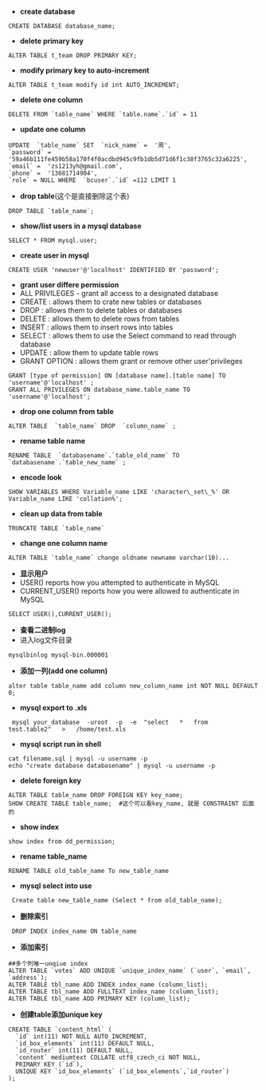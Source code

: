 

- **create database**

```
CREATE DATABASE database_name;
```


- **delete primary key**


```
ALTER TABLE t_team DROP PRIMARY KEY;  
```
- **modify primary key to auto-increment**


```
ALTER TABLE t_team modify id int AUTO_INCREMENT;
```

- **delete one column**

```
DELETE FROM `table_name` WHERE `table.name`.`id` = 11
```

- **update one column**

```
UPDATE  `table_name` SET  `nick_name` =  '周',
`password` =  '59a46b111fe459b58a170f4f0acdbd945c9fb1db5d71d6f1c38f3765c32a6225',
`email` =  'zs1213yh@gmail.com',
`phone` =  '13681714904',
`role` = NULL WHERE  `bcuser`.`id` =112 LIMIT 1
```

 - **drop table**(这个是直接删除这个表)

```
DROP TABLE `table_name`;
```


 - **show/list users in a mysql database**

```
SELECT * FROM mysql.user;
```

 - **create user in mysql**
 
```
CREATE USER 'newuser'@'localhost' IDENTIFIED BY 'password';
```

 - **grant user differe permission**
  - ALL PRIVILEGES - grant all access to a designated database
  - CREATE : allows them to crate new tables or databases
  - DROP : allows them to delete tables or databases
  - DELETE : allows them to delete rows from tables
  - INSERT : allows them to insert rows into tables
  - SELECT : allows them to use the Select command to read through database
  - UPDATE : allow them to update table rows
  - GRANT OPTION : allows them grant or remove other user'privileges


```
GRANT [type of permission] ON [database name].[table name] TO 'username'@'localhost' ;
GRANT ALL PRIVILEGES ON database_name.table_name TO 'username'@'localhost';
```

 - **drop one column from  table**

```
ALTER TABLE  `table_name` DROP  `column_name` ;
```


 - **rename table name**

```
RENAME TABLE  `databasename`.`table_old_name` TO  `databasename`.`table_new_name` ;
```


 - **encode look**

```
SHOW VARIABLES WHERE Variable_name LIKE 'character\_set\_%' OR Variable_name LIKE 'collation%';
```

 - **clean up data from table**

```
TRUNCATE TABLE `table_name`
```

 - **change one column name**

```
ALTER TABLE `table_name` change oldname newname varchar(10)...
```

 - **显示用户**
  - USER() reports how you attempted to authenticate in MySQL
  - CURRENT_USER() reports how you were allowed to authenticate in MySQL

```
SELECT USER(),CURRENT_USER();
```


 - **查看二进制log**
  - 进入log文件目录

```
mysqlbinlog mysql-bin.000001 
```

 - **添加一列(add one column)**

```
alter table table_name add column new_column_name int NOT NULL DEFAULT 0;
```

 - **mysql export to .xls**

```
 mysql your_database  -uroot  -p  -e  "select   *   from   test.table2"   >   /home/test.xls
```

 - **mysql script run in shell**


```
cat filename.sql | mysql -u username -p 
echo "create database databasename" | mysql -u username -p
```



 - **delete foreign key**

```
ALTER TABLE table_name DROP FOREIGN KEY key_name;
SHOW CREATE TABLE table_name;  #这个可以看key_name, 就是 CONSTRAINT 后面的
```

 - **show index**

```
show index from dd_permission;
```

 - **rename table_name**

```
RENAME TABLE old_table_name To new_table_name
```

 - **mysql select into use**

```
 Create table new_table_name (Select * from old_table_name);
```


 - **删除索引**

```
 DROP INDEX index_name ON table_name
```

 - **添加索引**

```
##多个列唯一unqiue index
ALTER TABLE `votes` ADD UNIQUE `unique_index_name` (`user`, `email`, `address`);
ALTER TABLE tbl_name ADD INDEX index_name (column_list);
ALTER TABLE tbl_name ADD FULLTEXT index_name (column_list);
ALTER TABLE tbl_name ADD PRIMARY KEY (column_list);
```

 - **创建table添加unique key**

```
CREATE TABLE `content_html` (
  `id` int(11) NOT NULL AUTO_INCREMENT,
  `id_box_elements` int(11) DEFAULT NULL,
  `id_router` int(11) DEFAULT NULL,
  `content` mediumtext COLLATE utf8_czech_ci NOT NULL,
  PRIMARY KEY (`id`),
  UNIQUE KEY `id_box_elements` (`id_box_elements`,`id_router`)
);
```

